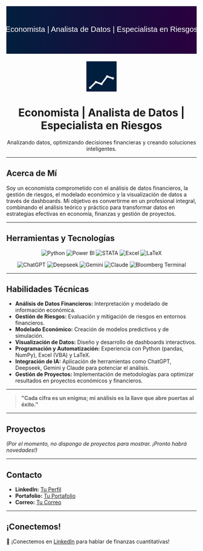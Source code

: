 <!-- Banner Animado con Degradado -->
<div align="center">
  <svg viewBox="0 0 1200 300" xmlns="http://www.w3.org/2000/svg">
    <defs>
      <linearGradient id="grad" x1="0%" y1="0%" x2="100%" y2="0%">
        <stop offset="0%" stop-color="#001f3f">
          <animate attributeName="stop-color" values="#001f3f;#2c003e;#001f3f" dur="10s" repeatCount="indefinite"/>
        </stop>
        <stop offset="100%" stop-color="#2c003e">
          <animate attributeName="stop-color" values="#2c003e;#001f3f;#2c003e" dur="10s" repeatCount="indefinite"/>
        </stop>
      </linearGradient>
    </defs>
    <rect width="1200" height="300" fill="url(#grad)"/>
    <text x="50%" y="50%" dominant-baseline="middle" text-anchor="middle" font-size="48" fill="#ffffff" font-family="Arial, sans-serif">
      Economista | Analista de Datos | Especialista en Riesgos
    </text>
  </svg>
</div>

<!-- Ícono Pixel Art de Gráfico de Regresión -->
<div align="center" style="margin-top: 20px;">
  <svg width="80" height="80" viewBox="0 0 80 80" xmlns="http://www.w3.org/2000/svg">
    <!-- Fondo Pixelado -->
    <rect width="80" height="80" fill="#001f3f" />
    <!-- Línea de Regresión en estilo pixel art -->
    <polyline points="10,70 25,55 40,60 55,40 70,45" fill="none" stroke="#ffffff" stroke-width="4" stroke-linecap="round" stroke-linejoin="round"/>
    <!-- Puntos destacados -->
    <circle cx="10" cy="70" r="3" fill="#ffffff"/>
    <circle cx="25" cy="55" r="3" fill="#ffffff"/>
    <circle cx="40" cy="60" r="3" fill="#ffffff"/>
    <circle cx="55" cy="40" r="3" fill="#ffffff"/>
    <circle cx="70" cy="45" r="3" fill="#ffffff"/>
  </svg>
</div>

<!-- Título y Bio -->
<div align="center" style="margin-top: 20px;">
  <h1>Economista | Analista de Datos | Especialista en Riesgos</h1>
  <p>Analizando datos, optimizando decisiones financieras y creando soluciones inteligentes.</p>
</div>

---

## Acerca de Mí

Soy un economista comprometido con el análisis de datos financieros, la gestión de riesgos, el modelado económico y la visualización de datos a través de dashboards. Mi objetivo es convertirme en un profesional integral, combinando el análisis teórico y práctico para transformar datos en estrategias efectivas en economía, finanzas y gestión de proyectos.

---

## Herramientas y Tecnologías

<p align="center">
  <img src="https://img.shields.io/badge/Python-3676AB?style=for-the-badge&logo=python&logoColor=white" alt="Python">
  <img src="https://img.shields.io/badge/Power%20BI-F2C811?style=for-the-badge&logo=powerbi&logoColor=black" alt="Power BI">
  <img src="https://img.shields.io/badge/STATA-000000?style=for-the-badge&logo=stata&logoColor=white" alt="STATA">
  <img src="https://img.shields.io/badge/Excel-217346?style=for-the-badge&logo=microsoft-excel&logoColor=white" alt="Excel">
  <img src="https://img.shields.io/badge/LaTeX-008080?style=for-the-badge&logo=latex&logoColor=white" alt="LaTeX">
</p>

<p align="center">
  <img src="https://img.shields.io/badge/ChatGPT-10A37F?style=for-the-badge&logo=chatgpt&logoColor=white" alt="ChatGPT">
  <img src="https://img.shields.io/badge/Deepseek-FF5733?style=for-the-badge&logo=brain&logoColor=white" alt="Deepseek">
  <img src="https://img.shields.io/badge/Gemini-800080?style=for-the-badge&logo=google&logoColor=white" alt="Gemini">
  <img src="https://img.shields.io/badge/Claude-000000?style=for-the-badge&logo=ai&logoColor=white" alt="Claude">
  <img src="https://img.shields.io/badge/Bloomberg_Terminal-1A1A1A?style=for-the-badge&logo=bloomberg&logoColor=white" alt="Bloomberg Terminal">
</p>

---

## Habilidades Técnicas

- **Análisis de Datos Financieros:** Interpretación y modelado de información económica.
- **Gestión de Riesgos:** Evaluación y mitigación de riesgos en entornos financieros.
- **Modelado Económico:** Creación de modelos predictivos y de simulación.
- **Visualización de Datos:** Diseño y desarrollo de dashboards interactivos.
- **Programación y Automatización:** Experiencia con Python (pandas, NumPy), Excel (VBA) y LaTeX.
- **Integración de IA:** Aplicación de herramientas como ChatGPT, Deepseek, Gemini y Claude para potenciar el análisis.
- **Gestión de Proyectos:** Implementación de metodologías para optimizar resultados en proyectos económicos y financieros.

---

> **"Cada cifra es un enigma; mi análisis es la llave que abre puertas al éxito."**

---

## Proyectos

*(Por el momento, no dispongo de proyectos para mostrar. ¡Pronto habrá novedades!)*

---

## Contacto

- **LinkedIn:** [Tu Perfil](#)
- **Portafolio:** [Tu Portafolio](#)
- **Correo:** [Tu Correo](#)

---

## ¡Conectemos!

👋 ¡Conectemos en [LinkedIn](#) para hablar de finanzas cuantitativas!


